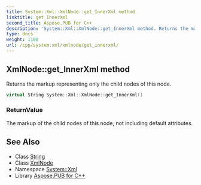 ```yaml
---
title: System::Xml::XmlNode::get_InnerXml method
linktitle: get_InnerXml
second_title: Aspose.PUB for C++
description: 'System::Xml::XmlNode::get_InnerXml method. Returns the markup representing only the child nodes of this node in C++.'
type: docs
weight: 1100
url: /cpp/system.xml/xmlnode/get_innerxml/
---
```

## XmlNode::get_InnerXml method


Returns the markup representing only the child nodes of this node.

```cpp
virtual String System::Xml::XmlNode::get_InnerXml()
```


### ReturnValue

The markup of the child nodes of this node, not including default attributes.

## See Also

* Class [String](../../../system/string/)
* Class [XmlNode](../)
* Namespace [System::Xml](../../)
* Library [Aspose.PUB for C++](../../../)
